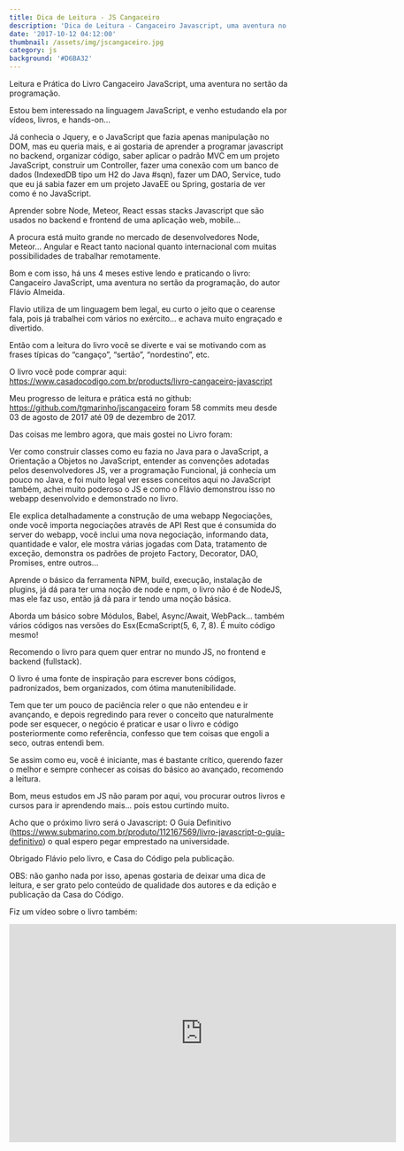 ```yaml
---
title: Dica de Leitura - JS Cangaceiro
description: 'Dica de Leitura - Cangaceiro Javascript, uma aventura no sertão da programação'
date: '2017-10-12 04:12:00'
thumbnail: /assets/img/jscangaceiro.jpg
category: js
background: '#D6BA32'
---
```

Leitura e Prática do Livro Cangaceiro JavaScript, uma aventura no sertão da programação.

Estou bem interessado na linguagem JavaScript, e venho estudando ela por vídeos, livros, e hands-on…

Já conhecia o Jquery, e o JavaScript que fazia apenas manipulação no DOM, mas eu queria mais, e ai gostaria de aprender a programar javascript no backend, organizar código, saber aplicar o padrão MVC em um projeto JavaScript, construir um Controller, fazer uma conexão com um banco de dados (IndexedDB tipo um H2 do Java #sqn), fazer um DAO, Service, tudo que eu já sabia fazer em um projeto JavaEE ou Spring, gostaria de ver como é no JavaScript.

Aprender sobre Node, Meteor, React essas stacks Javascript que são usados no backend e frontend de uma aplicação web, mobile…

A procura está muito grande no mercado de desenvolvedores Node, Meteor… Angular e React tanto nacional quanto internacional com muitas possibilidades de trabalhar remotamente.

Bom e com isso, há uns 4 meses estive lendo e praticando o livro: Cangaceiro JavaScript, uma aventura no sertão da programação, do autor Flávio Almeida.

Flavio utiliza de um linguagem bem legal, eu curto o jeito que o cearense fala, pois já trabalhei com vários no exército… e achava muito engraçado e divertido.

Então com a leitura do livro você se diverte e vai se motivando com as frases típicas do “cangaço”, “sertão”, “nordestino”, etc.

O livro você pode comprar aqui: <https://www.casadocodigo.com.br/products/livro-cangaceiro-javascript>

Meu progresso de leitura e prática está no github: <https://github.com/tgmarinho/jscangaceiro> foram 58 commits meu desde 03 de agosto de 2017 até 09 de dezembro de 2017.

Das coisas me lembro agora, que mais gostei no Livro foram:

Ver como construir classes como eu fazia no Java para o JavaScript, a Orientação a Objetos no JavaScript, entender as convenções adotadas pelos desenvolvedores JS, ver a programação Funcional, já conhecia um pouco no Java, e foi muito legal ver esses conceitos aqui no JavaScript também, achei muito poderoso o JS e como o Flávio demonstrou isso no webapp desenvolvido e demonstrado no livro.

Ele explica detalhadamente a construção de uma webapp Negociações, onde você importa negociações através de API Rest que é consumida do server do webapp, você inclui uma nova negociação, informando data, quantidade e valor, ele mostra várias jogadas com Data, tratamento de exceção, demonstra os padrões de projeto Factory, Decorator, DAO, Promises, entre outros…

Aprende o básico da ferramenta NPM, build, execução, instalação de plugins, já dá para ter uma noção de node e npm, o livro não é de NodeJS, mas ele faz uso, então já dá para ir tendo uma noção básica.

Aborda um básico sobre Módulos, Babel, Async/Await, WebPack… também vários códigos nas versões do Esx(EcmaScript(5, 6, 7, 8). É muito código mesmo!

Recomendo o livro para quem quer entrar no mundo JS, no frontend e backend (fullstack).

O livro é uma fonte de inspiração para escrever bons códigos, padronizados, bem organizados, com ótima manutenibilidade.

Tem que ter um pouco de paciência reler o que não entendeu e ir avançando, e depois regredindo para rever o conceito que naturalmente pode ser esquecer, o negócio é praticar e usar o livro e código posteriormente como referência, confesso que tem coisas que engoli a seco, outras entendi bem.

Se assim como eu, você é iniciante, mas é bastante crítico, querendo fazer o melhor e sempre conhecer as coisas do básico ao avançado, recomendo a leitura.

Bom, meus estudos em JS não param por aqui, vou procurar outros livros e cursos para ir aprendendo mais… pois estou curtindo muito.

Acho que o próximo livro será o Javascript: O Guia Definitivo (<https://www.submarino.com.br/produto/112167569/livro-javascript-o-guia-definitivo>) o qual espero pegar emprestado na universidade.

Obrigado Flávio pelo livro, e Casa do Código pela publicação.

OBS: não ganho nada por isso, apenas gostaria de deixar uma dica de leitura, e ser grato pelo conteúdo de qualidade dos autores e da edição e publicação da Casa do Código.

Fiz um vídeo sobre o livro também:

<iframe width="700" height="394" src="https://www.youtube.com/embed/4zOKoWwsdMo" frameborder="0" allow="accelerometer; autoplay; encrypted-media; gyroscope; picture-in-picture" allowfullscreen></iframe>
